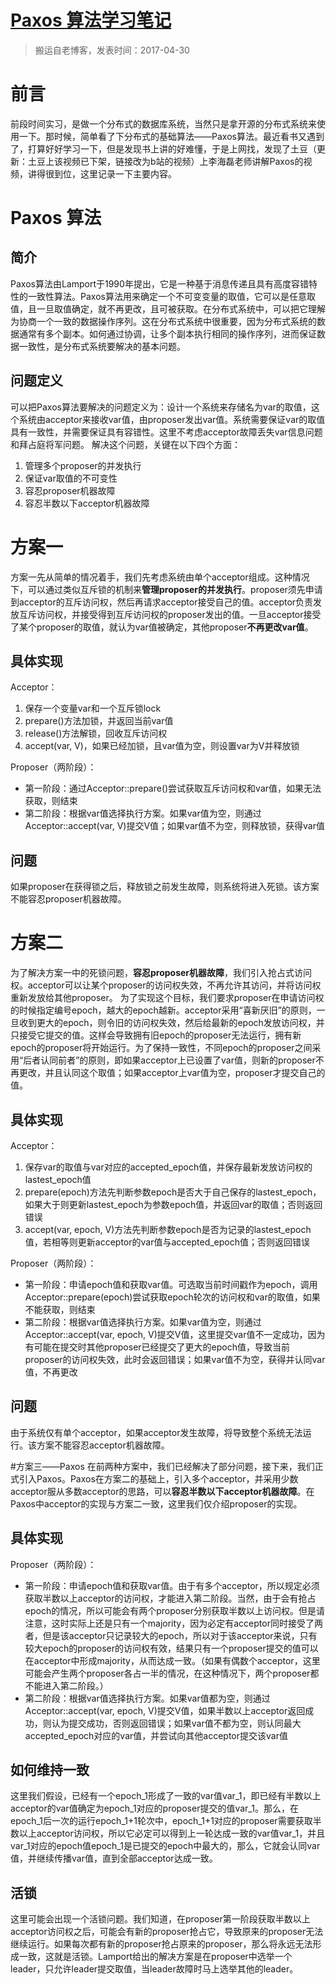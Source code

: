 # [Paxos 算法学习笔记](https://github.com/zzy131250/gitblog/issues/14)

> 搬运自老博客，发表时间：2017-04-30

# 前言
前段时间实习，是做一个分布式的数据库系统，当然只是拿开源的分布式系统来使用一下。那时候，简单看了下分布式的基础算法——Paxos算法。最近看书又遇到了，打算好好学习一下，但是发现书上讲的好难懂，于是上网找，发现了土豆（更新：土豆上该视频已下架，链接改为b站的视频）上李海磊老师讲解Paxos的视频，讲得很到位，这里记录一下主要内容。

# Paxos 算法
## 简介
Paxos算法由Lamport于1990年提出，它是一种基于消息传递且具有高度容错特性的一致性算法。Paxos算法用来确定一个不可变变量的取值，它可以是任意取值，且一旦取值确定，就不再更改，且可被获取。在分布式系统中，可以把它理解为协商一个一致的数据操作序列。这在分布式系统中很重要，因为分布式系统的数据通常有多个副本。如何通过协调，让多个副本执行相同的操作序列，进而保证数据一致性，是分布式系统要解决的基本问题。

## 问题定义
可以把Paxos算法要解决的问题定义为：设计一个系统来存储名为var的取值，这个系统由acceptor来接收var值，由proposer发出var值。系统需要保证var的取值具有一致性，并需要保证具有容错性。这里不考虑acceptor故障丢失var信息问题和拜占庭将军问题。
解决这个问题，关键在以下四个方面：
1. 管理多个proposer的并发执行
2. 保证var取值的不可变性
3. 容忍proposer机器故障
4. 容忍半数以下acceptor机器故障

# 方案一
方案一先从简单的情况着手，我们先考虑系统由单个acceptor组成。这种情况下，可以通过类似互斥锁的机制来**管理proposer的并发执行**。proposer须先申请到acceptor的互斥访问权，然后再请求acceptor接受自己的值。acceptor负责发放互斥访问权，并接受得到互斥访问权的proposer发出的值。一旦acceptor接受了某个proposer的取值，就认为var值被确定，其他proposer**不再更改var值**。

## 具体实现
Acceptor：
1. 保存一个变量var和一个互斥锁lock
2. prepare()方法加锁，并返回当前var值
3. release()方法解锁，回收互斥访问权
4. accept(var, V)，如果已经加锁，且var值为空，则设置var为V并释放锁

Proposer（两阶段）：
- 第一阶段：通过Acceptor::prepare()尝试获取互斥访问权和var值，如果无法获取，则结束
- 第二阶段：根据var值选择执行方案。如果var值为空，则通过Acceptor::accept(var, V)提交V值；如果var值不为空，则释放锁，获得var值

## 问题
如果proposer在获得锁之后，释放锁之前发生故障，则系统将进入死锁。该方案不能容忍proposer机器故障。

# 方案二
为了解决方案一中的死锁问题，**容忍proposer机器故障**，我们引入抢占式访问权。acceptor可以让某个proposer的访问权失效，不再允许其访问，并将访问权重新发放给其他proposer。
为了实现这个目标，我们要求proposer在申请访问权的时候指定编号epoch，越大的epoch越新。acceptor采用“喜新厌旧”的原则，一旦收到更大的epoch，则令旧的访问权失效，然后给最新的epoch发放访问权，并只接受它提交的值。这样会导致拥有旧epoch的proposer无法运行，拥有新epoch的proposer将开始运行。为了保持一致性，不同epoch的proposer之间采用“后者认同前者”的原则，即如果acceptor上已设置了var值，则新的proposer不再更改，并且认同这个取值；如果acceptor上var值为空，proposer才提交自己的值。

## 具体实现
Acceptor：
1. 保存var的取值与var对应的accepted_epoch值，并保存最新发放访问权的lastest_epoch值
2. prepare(epoch)方法先判断参数epoch是否大于自己保存的lastest_epoch，如果大于则更新lastest_epoch为参数epoch值，并返回var的取值；否则返回错误
3. accept(var, epoch, V)方法先判断参数epoch是否为记录的lastest_epoch值，若相等则更新acceptor的var值与accepted_epoch值；否则返回错误

Proposer（两阶段）：
- 第一阶段：申请epoch值和获取var值。可选取当前时间戳作为epoch，调用Acceptor::prepare(epoch)尝试获取epoch轮次的访问权和var的取值，如果不能获取，则结束
- 第二阶段：根据var值选择执行方案。如果var值为空，则通过Acceptor::accept(var, epoch, V)提交V值，这里提交var值不一定成功，因为有可能在提交时其他proposer已经提交了更大的epoch值，导致当前proposer的访问权失效，此时会返回错误；如果var值不为空，获得并认同var值，不再更改

## 问题
由于系统仅有单个acceptor，如果acceptor发生故障，将导致整个系统无法运行。该方案不能容忍acceptor机器故障。

#方案三——Paxos
在前两种方案中，我们已经解决了部分问题，接下来，我们正式引入Paxos。Paxos在方案二的基础上，引入多个acceptor，并采用少数acceptor服从多数acceptor的思路，可以**容忍半数以下acceptor机器故障**。在Paxos中acceptor的实现与方案二一致，这里我们仅介绍proposer的实现。

## 具体实现
Proposer（两阶段）：
- 第一阶段：申请epoch值和获取var值。由于有多个acceptor，所以规定必须获取半数以上acceptor的访问权，才能进入第二阶段。当然，由于会有抢占epoch的情况，所以可能会有两个proposer分别获取半数以上访问权。但是请注意，这时实际上还是只有一个majority，因为必定有acceptor同时接受了两者，但是该acceptor只记录较大的epoch，所以对于该acceptor来说，只有较大epoch的proposer的访问权有效，结果只有一个proposer提交的值可以在acceptor中形成majority，从而达成一致。（如果有偶数个acceptor，这里可能会产生两个proposer各占一半的情况，在这种情况下，两个proposer都不能进入第二阶段。）
- 第二阶段：根据var值选择执行方案。如果var值都为空，则通过Acceptor::accept(var, epoch, V)提交V值，如果半数以上acceptor返回成功，则认为提交成功，否则返回错误；如果var值不都为空，则认同最大accepted_epoch对应的var值，并尝试向其他acceptor提交该var值

## 如何维持一致
这里我们假设，已经有一个epoch_1形成了一致的var值var_1，即已经有半数以上acceptor的var值确定为epoch_1对应的proposer提交的值var_1。那么，在epoch_1后一次的运行epoch_1+1轮次中，epoch_1+1对应的proposer需要获取半数以上acceptor访问权，所以它必定可以得到上一轮达成一致的var值var_1，并且var_1对应的epoch值epoch_1是已提交的epoch中最大的，那么，它就会认同var值，并继续传播var值，直到全部acceptor达成一致。

## 活锁
这里可能会出现一个活锁问题。我们知道，在proposer第一阶段获取半数以上acceptor访问权之后，可能会有新的proposer抢占它，导致原来的proposer无法继续运行。如果每次都有新的proposer抢占原来的proposer，那么将永远无法形成一致，这就是活锁。Lamport给出的解决方案是在proposer中选举一个leader，只允许leader提交取值，当leader故障时马上选举其他的leader。
